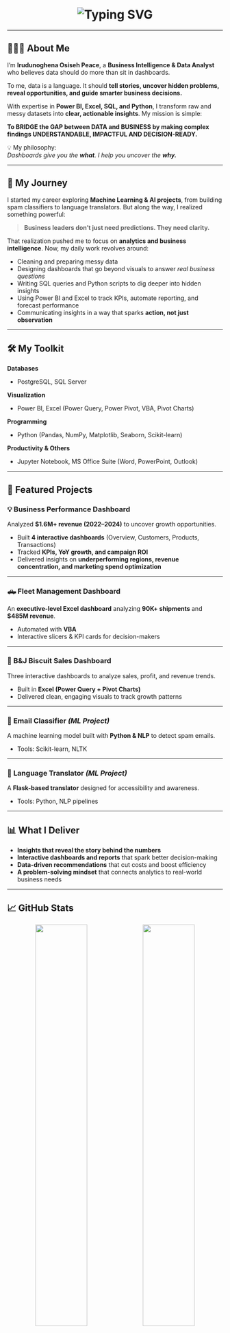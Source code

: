 <h1 align="center">
  <img src="https://readme-typing-svg.herokuapp.com?font=Fira+Code&size=28&duration=3000&pause=1000&center=true&vCenter=true&width=1000&lines=Hi+there,+I'm+Irudunoghena+Osiseh+Peace!;Business+Intelligence+%26+Data+Analyst;I+don’t+just+analyze+data;I+uncover+the+problems+dashboards+can’t+see+📊" alt="Typing SVG">
</h1>

---

## 👩🏽‍💻 About Me

I’m **Irudunoghena Osiseh Peace**, a **Business Intelligence & Data Analyst** who believes data should do more than sit in dashboards.  

To me, data is a language. It should **tell stories, uncover hidden problems, reveal opportunities, and guide smarter business decisions.**  

With expertise in **Power BI, Excel, SQL, and Python**, I transform raw and messy datasets into **clear, actionable insights**. My mission is simple:  

**To BRIDGE the GAP between DATA and BUSINESS by making complex findings UNDERSTANDABLE, IMPACTFUL AND DECISION-READY.**

💡 My philosophy:  
*Dashboards give you the **what**. I help you uncover the **why.***

---

## 🚀 My Journey

I started my career exploring **Machine Learning & AI projects**, from building spam classifiers to language translators. But along the way, I realized something powerful:  
> **Business leaders don’t just need predictions. They need clarity.**  

That realization pushed me to focus on **analytics and business intelligence**. Now, my daily work revolves around:  

- Cleaning and preparing messy data  
- Designing dashboards that go beyond visuals to answer *real business questions*  
- Writing SQL queries and Python scripts to dig deeper into hidden insights  
- Using Power BI and Excel to track KPIs, automate reporting, and forecast performance  
- Communicating insights in a way that sparks **action, not just observation**

---

## 🛠️ My Toolkit

**Databases**  
- PostgreSQL, SQL Server  

**Visualization**  
- Power BI, Excel (Power Query, Power Pivot, VBA, Pivot Charts)  

**Programming**  
- Python (Pandas, NumPy, Matplotlib, Seaborn, Scikit-learn)  

**Productivity & Others**  
- Jupyter Notebook, MS Office Suite (Word, PowerPoint, Outlook)  

---

## 💼 Featured Projects

### 💡 Business Performance Dashboard 
Analyzed **$1.6M+ revenue (2022–2024)** to uncover growth opportunities.  
- Built **4 interactive dashboards** (Overview, Customers, Products, Transactions)  
- Tracked **KPIs, YoY growth, and campaign ROI**  
- Delivered insights on **underperforming regions, revenue concentration, and marketing spend optimization**  

---

### 🛻 Fleet Management Dashboard  
An **executive-level Excel dashboard** analyzing **90K+ shipments** and **$485M revenue**.  
- Automated with **VBA**  
- Interactive slicers & KPI cards for decision-makers  

---

### 🧁 B&J Biscuit Sales Dashboard  
Three interactive dashboards to analyze sales, profit, and revenue trends.  
- Built in **Excel (Power Query + Pivot Charts)**  
- Delivered clean, engaging visuals to track growth patterns  

---

### 📧 Email Classifier *(ML Project)*  
A machine learning model built with **Python & NLP** to detect spam emails.  
- Tools: Scikit-learn, NLTK  

---

### 💬 Language Translator *(ML Project)*  
A **Flask-based translator** designed for accessibility and awareness.  
- Tools: Python, NLP pipelines  

---

## 📊 What I Deliver

- **Insights that reveal the story behind the numbers**  
- **Interactive dashboards and reports** that spark better decision-making  
- **Data-driven recommendations** that cut costs and boost efficiency  
- **A problem-solving mindset** that connects analytics to real-world business needs  

---

## 📈 GitHub Stats

<p align="center">
  <img src="https://github-readme-stats.vercel.app/api?username=Osisehh&show_icons=true&theme=radical" width="49%" />
  <img src="https://github-readme-stats.vercel.app/api/top-langs/?username=Osisehh&layout=compact&theme=radical" width="49%" />
</p>

---

## 🏆 GitHub Trophies

<p align="center">
  <img src="https://github-profile-trophy.vercel.app/?username=Osisehh&theme=darkhub&margin-w=10&no-frame=true&title=Stars,Commits,Repositories,PullRequest,Followers,Issues" />
</p>

---

## 🌱 Currently Exploring

- Advanced **DAX & Power BI** modeling  
- **Power Query automation** for reporting  
- **Time Series & Forecasting** in business scenarios  
- **Data storytelling** that connects numbers with narratives  

---

## 💬 Fun Facts

- ⚡ I’m a fast learner. I adapt quickly to new tools and business challenges  
- 🎶 Outside of data, I’m also a **mezzo-soprano singer** and music lover  
- 🧩 I love simplifying complexity in analytics, music, and life  

---

## 🤝 Let’s Connect

Looking to collaborate, hire, or talk analytics? Let’s chat!  

<p align="center">
  <a href="mailto:osisehirudunoghena@gmail.com"><img src="https://img.shields.io/badge/Gmail-D14836?style=for-the-badge&logo=gmail&logoColor=white"></a>
  <a href="https://www.linkedin.com/in/osiseh-irudunoghena"><img src="https://img.shields.io/badge/LinkedIn-0077B5?style=for-the-badge&logo=linkedin&logoColor=white"></a>
</p>

---

<p align="center">
  <i>"Let’s turn your data into decisions."</i> 📊✨
</p>
